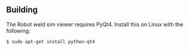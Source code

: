 ## Building

The Robot weld sim viewer requires PyQt4. Install this on Linux with the following:

    $ sudo apt-get install python-qt4
